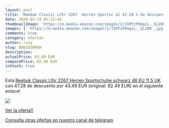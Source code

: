 ```yaml
---
layout: post
title: 'Reebok Classic Lthr 2267  Herren Sportsc al 47.28 % de descuento'
date: 2020-03-19 05:12:40
thumbnailImage: 'https://m.media-amazon.com/images/I/31MfzP0mgcL._SL200_.jpg'
images: [ 'https://m.media-amazon.com/images/I/31MfzP0mgcL._SL200_.jpg' ]
comments: true
category: ofertas
author: ring
slug: B001Q30R6W
description:
actualPrice: 43.49 EUR
comparePrice: 82.49 EUR
inStock: true
---
```


Está [Reebok Classic Lthr 2267  Herren Sportschuhe  schwarz  46 EU  11.5 UK ](https://www.amazon.com/dp/B001Q30R6W/?tag=redken08-20) con 47.28 de descuento por 43.49 EUR (original: 82.49 EUR) en el siguiente enlace!

[![](https://m.media-amazon.com/images/I/31MfzP0mgcL._SL200_.jpg)](https://www.amazon.com/dp/B001Q30R6W/?tag=redken08-20)

[Ver la oferta!!](https://www.amazon.com/dp/B001Q30R6W/?tag=redken08-20)

[Consulta otras ofertas en nuestro canal de telegram](https://t.me/s/ofertas25)
